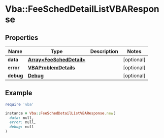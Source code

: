 # Vba::FeeSchedDetailListVBAResponse

## Properties

| Name | Type | Description | Notes |
| ---- | ---- | ----------- | ----- |
| **data** | [**Array&lt;FeeSchedDetail&gt;**](FeeSchedDetail.md) |  | [optional] |
| **error** | [**VBAProblemDetails**](VBAProblemDetails.md) |  | [optional] |
| **debug** | [**Debug**](Debug.md) |  | [optional] |

## Example

```ruby
require 'vba'

instance = Vba::FeeSchedDetailListVBAResponse.new(
  data: null,
  error: null,
  debug: null
)
```

